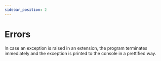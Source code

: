 ```yaml
---
sidebar_position: 2
---
```


# Errors

In case an exception is raised in an extension, the program terminates immediately and the exception is printed to the console in a prettified way.